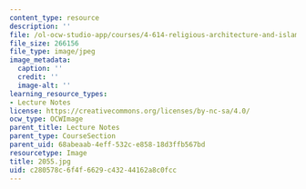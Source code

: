 ```yaml
---
content_type: resource
description: ''
file: /ol-ocw-studio-app/courses/4-614-religious-architecture-and-islamic-cultures-fall-2002/c280578c6f4f6629c43244162a8c0fcc_2055.jpg
file_size: 266156
file_type: image/jpeg
image_metadata:
  caption: ''
  credit: ''
  image-alt: ''
learning_resource_types:
- Lecture Notes
license: https://creativecommons.org/licenses/by-nc-sa/4.0/
ocw_type: OCWImage
parent_title: Lecture Notes
parent_type: CourseSection
parent_uid: 68abeaab-4eff-532c-e858-18d3ffb567bd
resourcetype: Image
title: 2055.jpg
uid: c280578c-6f4f-6629-c432-44162a8c0fcc
---
```

